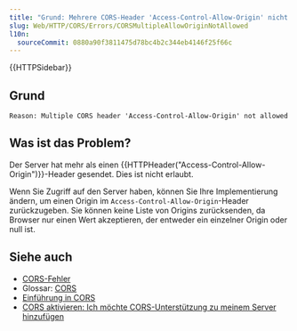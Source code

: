 ```yaml
---
title: "Grund: Mehrere CORS-Header 'Access-Control-Allow-Origin' nicht erlaubt"
slug: Web/HTTP/CORS/Errors/CORSMultipleAllowOriginNotAllowed
l10n:
  sourceCommit: 0880a90f3811475d78bc4b2c344eb4146f25f66c
---
```


{{HTTPSidebar}}

## Grund

```plain
Reason: Multiple CORS header 'Access-Control-Allow-Origin' not allowed
```

## Was ist das Problem?

Der Server hat mehr als einen {{HTTPHeader("Access-Control-Allow-Origin")}}-Header gesendet. Dies ist nicht erlaubt.

Wenn Sie Zugriff auf den Server haben, können Sie Ihre Implementierung ändern, um einen Origin im `Access-Control-Allow-Origin`-Header zurückzugeben. Sie können keine Liste von Origins zurücksenden, da Browser nur einen Wert akzeptieren, der entweder ein einzelner Origin oder null ist.

## Siehe auch

- [CORS-Fehler](/de/docs/Web/HTTP/CORS/Errors)
- Glossar: [CORS](/de/docs/Glossary/CORS)
- [Einführung in CORS](/de/docs/Web/HTTP/CORS)
- [CORS aktivieren: Ich möchte CORS-Unterstützung zu meinem Server hinzufügen](https://enable-cors.org/server.html)
